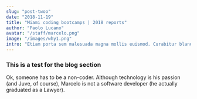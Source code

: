 ```yaml
---
slug: "post-twoo"
date: "2018-11-19"
title: "Miami coding bootcamps | 2018 reports"
author: "Paolo Lucano"
avatar: "/staff/marcelo.png"
image: "/images/why1.png"
intro: "Etiam porta sem malesuada magna mollis euismod. Curabitur blandit tempus porttitor."
---
```


### This is a test for the blog section

Ok, someone has to be a non-coder. Although technology is his passion (and Juve, of course), Marcelo is not a software developer (he actually graduated as a Lawyer).


